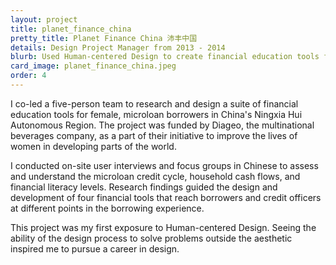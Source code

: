 ```yaml
---
layout: project
title: planet_finance_china
pretty_title: Planet Finance China 沛丰中国
details: Design Project Manager from 2013 - 2014
blurb: Used Human-centered Design to create financial education tools for female microloan borrowers in rural China.
card_image: planet_finance_china.jpeg
order: 4
---
```


<p>I co-led a five-person team to research and design a suite of financial education tools for female, microloan borrowers in China's Ningxia Hui Autonomous Region. The project was funded by Diageo, the multinational beverages company, as a part of their initiative to improve the lives of women in developing parts of the world.</p>

<p>I conducted on-site user interviews and focus groups in Chinese to assess and understand the microloan credit cycle, household cash flows, and financial literacy levels. Research findings guided the design and development of four financial tools that reach borrowers and credit officers at different points in the borrowing experience.</p>

<p>This project was my first exposure to Human-centered Design. Seeing the ability of the design process to solve problems outside the aesthetic inspired me to pursue a career in design.</p>
